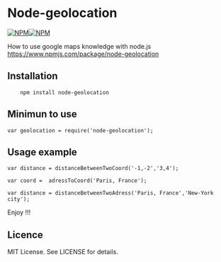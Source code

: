 Node-geolocation
====================

[![NPM](https://nodei.co/npm/node-geolocation.png?downloads=true&downloadRank=true)](https://nodei.co/npm/node-geolocation/)[![NPM](https://nodei.co/npm/node-geolocalisation.png?downloads=true&downloadRank=true)](https://nodei.co/npm/node-geolocalisation/)

How to use google maps knowledge with node.js 
https://www.npmjs.com/package/node-geolocation

## Installation

```
    npm install node-geolocation
```

## Minimun to use 
```
var geolocation = require('node-geolocation');
```

## Usage example

```
var distance = distanceBetweenTwoCoord('-1,-2','3,4');
```
```
var coord =  adressToCoord('Paris, France');
```
```
var distance = distanceBetweenTwoAdress('Paris, France','New-York city');
```

Enjoy !!!


## Licence

MIT License. See LICENSE for details.

